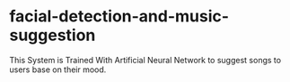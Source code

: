 # facial-detection-and-music-suggestion
This System is Trained With Artificial Neural Network to suggest songs to users base on their mood.
